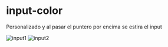 # input-color
Personalizado y al pasar el puntero por encima se estira el input

![input1](https://user-images.githubusercontent.com/60888517/90301453-8bfe8d80-de65-11ea-9e60-8a4e8768c3b3.JPG)
![input2](https://user-images.githubusercontent.com/60888517/90301455-915bd800-de65-11ea-9e72-1a5461b29107.JPG)

